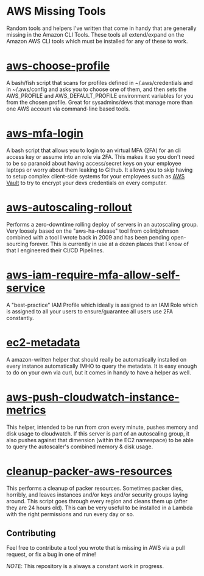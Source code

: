 # AWS Missing Tools
Random tools and helpers I've written that come in handy that are generally missing in the Amazon CLI Tools.  These tools all extend/expand on the Amazon AWS CLI tools which must be installed for any of these to work.

# [aws-choose-profile](https://github.com/DevOps-Nirvana/aws-missing-tools/tree/master/aws-choose-profile)
A bash/fish script that scans for profiles defined in ~/.aws/credentials and in ~/.aws/config and asks you to choose one of them, and then sets the AWS_PROFILE and AWS_DEFAULT_PROFILE environment variables for you from the chosen profile.  Great for sysadmins/devs that manage more than one AWS account via command-line based tools.

# [aws-mfa-login](https://github.com/DevOps-Nirvana/aws-missing-tools/tree/master/aws-mfa-login)
A bash script that allows you to login to an virtual MFA (2FA) for an cli access key or assume into an role via 2FA.  This makes it so you don't need to be so paranoid about having access/secret keys on your employee laptops or worry about them leaking to Github.  It allows you to skip having to setup complex client-side systems for your employees such as [AWS Vault](https://github.com/99designs/aws-vault) to try to encrypt your devs credentials on every computer.

# [aws-autoscaling-rollout](https://github.com/DevOps-Nirvana/aws-missing-tools/tree/master/aws-autoscaling-rollout)
Performs a zero-downtime rolling deploy of servers in an autoscaling group.  Very loosely based on the "aws-ha-release" tool from colinbjohnson combined with a tool I wrote back in 2009 and has been pending open-sourcing forever.  This is currently in use at a dozen places that I know of that I engineered their CI/CD Pipelines.

# [aws-iam-require-mfa-allow-self-service](https://github.com/DevOps-Nirvana/aws-missing-tools/tree/master/aws-iam-require-mfa-allow-self-service)
A "best-practice" IAM Profile which ideally is assigned to an IAM Role which is assigned to all your users to ensure/guarantee all users use 2FA constantly.

# [ec2-metadata](https://github.com/DevOps-Nirvana/aws-missing-tools/tree/master/ec2-metadata)
A amazon-written helper that should really be automatically installed on every instance automatically IMHO to query the metadata.  It is easy enough to do on your own via curl, but it comes in handy to have a helper as well.

# [aws-push-cloudwatch-instance-metrics](https://github.com/DevOps-Nirvana/aws-missing-tools/tree/master/aws-push-cloudwatch-instance-metrics)
This helper, intended to be run from cron every minute, pushes memory and disk usage to cloudwatch.  If this server is part of an autoscaling group, it also pushes against that dimension (within the EC2 namespace) to be able to query the autoscaler's combined memory & disk usage.

# [cleanup-packer-aws-resources](https://github.com/DevOps-Nirvana/aws-missing-tools/tree/master/cleanup-packer-aws-resources)
This performs a cleanup of packer resources.  Sometimes packer dies, horribly, and leaves instances and/or keys and/or security groups laying around.  This script goes through every region and cleans them up (after they are 24 hours old).  This can be very useful to be installed in a Lambda with the right permissions and run every day or so.

## Contributing
Feel free to contribute a tool you wrote that is missing in AWS via a pull request, or fix a bug in one of mine!

*NOTE*: This repository is a always a constant work in progress.
